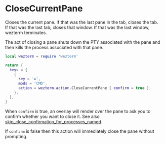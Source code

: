 # CloseCurrentPane

Closes the current pane.  If that was the last pane in the tab, closes the tab.
If that was the last tab, closes that window.  If that was the last window,
wezterm terminates.

The act of closing a pane shuts down the PTY associated with the pane and
then kills the process associated with that pane.

```lua
local wezterm = require 'wezterm'

return {
  keys = {
    {
      key = 'w',
      mods = 'CMD',
      action = wezterm.action.CloseCurrentPane { confirm = true },
    },
  },
}
```

When `confirm` is true, an overlay will render over the pane to ask you to
confirm whether you want to close it.  See also
[skip_close_confirmation_for_processes_named](../config/skip_close_confirmation_for_processes_named.md).

If `confirm` is false then this action will immediately close
the pane without prompting.


